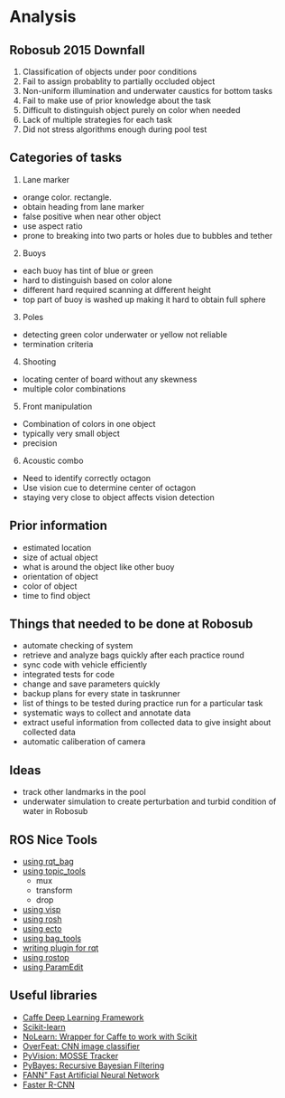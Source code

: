# Analysis 

## Robosub 2015 Downfall
1. Classification of objects under poor conditions 
2. Fail to assign probablity to partially occluded object 
3. Non-uniform illumination and underwater caustics for bottom tasks 
4. Fail to make use of prior knowledge about the task
5. Difficult to distinguish object purely on color when needed 
6. Lack of multiple strategies for each task
7. Did not stress algorithms enough during pool test 

## Categories of tasks 
1. Lane marker
  - orange color. rectangle. 
  - obtain heading from lane marker
  - false positive when near other object 
  - use aspect ratio 
  - prone to breaking into two parts or holes due to bubbles and tether

2. Buoys
  - each buoy has tint of blue or green 
  - hard to distinguish based on color alone 
  - different hard required scanning at different height 
  - top part of buoy is washed up making it hard to obtain full sphere 

3. Poles
  - detecting green color underwater or yellow not reliable 
  - termination criteria 

4. Shooting 
  - locating center of board without any skewness 
  - multiple color combinations 

5. Front manipulation 
  - Combination of colors in one object
  - typically very small object 
  - precision 

6. Acoustic combo 
  - Need to identify correctly octagon 
  - Use vision cue to determine center of octagon 
  - staying very close to object affects vision detection 
  
## Prior information
  - estimated location 
  - size of actual object
  - what is around the object like other buoy 
  - orientation of object 
  - color of object
  - time to find object 

## Things that needed to be done at Robosub 
  -  automate checking of system 
  -  retrieve and analyze bags quickly after each practice round 
  -  sync code with vehicle efficiently
  -  integrated tests for code 
  -  change and save parameters quickly
  -  backup plans for every state in taskrunner 
  -  list of things to be tested during practice run for a particular task 
  -  systematic ways to collect and annotate data 
  -  extract useful information from collected data to give insight about collected data
  -  automatic caliberation of camera 

## Ideas
  - track other landmarks in the pool
  - underwater simulation to create perturbation and turbid condition of water in Robosub 
  
## ROS Nice Tools 
  - [using rqt_bag](http://wiki.ros.org/rqt_bag)
  - [using topic_tools](http://wiki.ros.org/topic_tools)
    - mux 
    - transform
    - drop 
  - [using visp](http://wiki.ros.org/visp) 
  - [using rosh](http://wiki.ros.org/rosh)
  - [using ecto](http://plasmodic.github.io/ecto/)
  - [using bag_tools](http://wiki.ros.org/bag_tools)
  - [writing plugin for rqt](http://wiki.ros.org/rqt/Tutorials/Writing%20a%20Python%20Plugin)
  - [using rostop](http://wiki.ros.org/rqt_top)
  - [using ParamEdit](http://wiki.ros.org/rosgui_paramedit)
  
## Useful libraries
  - [Caffe Deep Learning Framework](http://caffe.berkeleyvision.org/)
  - [Scikit-learn](http://scikit-learn.org/stable/)
  - [NoLearn: Wrapper for Caffe to work with Scikit](https://pythonhosted.org/nolearn/)
  - [OverFeat: CNN image classifier](https://github.com/sermanet/OverFeat)
  - [PyVision: MOSSE Tracker](https://github.com/sermanet/OverFeat)
  - [PyBayes: Recursive Bayesian Filtering](https://github.com/rlabbe/Kalman-and-Bayesian-Filters-in-Python)
  - [FANN" Fast Artificial Neural Network](http://leenissen.dk/fann/wp/)
  - [Faster R-CNN](https://github.com/rbgirshick/fast-rcnn)
